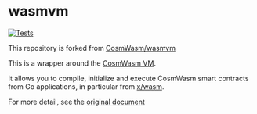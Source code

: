 # wasmvm

[![Tests](https://github.com/line/wasmvm/actions/workflows/tests.yml/badge.svg)](https://github.com/line/wasmvm/actions/workflows/tests.yml)

This repository is forked from [CosmWasm/wasmvm](https://github.com/CosmWasm/wasmvm)

This is a wrapper around the [CosmWasm VM](https://github.com/line/cosmwasm/tree/master/packages/vm).

It allows you to compile, initialize and execute CosmWasm smart contracts
from Go applications, in particular from [x/wasm](https://github.com/line/lbm-sdk/tree/v2/develop/x/wasm).

For more detail, see the [original document](https://github.com/CosmWasm/wasmvm#readme)
